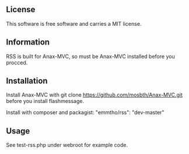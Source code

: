 License
-----------------------
This software is free software and carries a MIT license.


Information
-----------------------
RSS is built for Anax-MVC, so must be Anax-MVC installed before you procced.

Installation
-----------------------
Install Anax-MVC with git clone https://github.com/mosbth/Anax-MVC.git before you install flashmessage.

Install with composer and packagist: "emmtho/rss": "dev-master"

Usage
-----------------------
See test-rss.php under webroot for example code.
